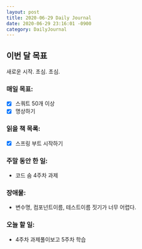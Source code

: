 ```yaml
---
layout: post
title: 2020-06-29 Daily Journal
date: 2020-06-29 23:16:01 -0900
category: DailyJournal
---
```


## 이번 달 목표
새로운 시작. 초심. 초심.

### 매일 목표:
- [x] 스쿼트 50개 이상
- [x] 명상하기

### 읽을 책 목록:
- [x] 스프링 부트 시작하기

### 주말 동안 한 일:
* 코드 숨 4주차 과제

### 장애물:
* 변수명, 컴포넌트이름, 테스트이름 짓기가 너무 어렵다.

### 오늘 할 일:
* 4주차 과제풀이보고 5주차 학습